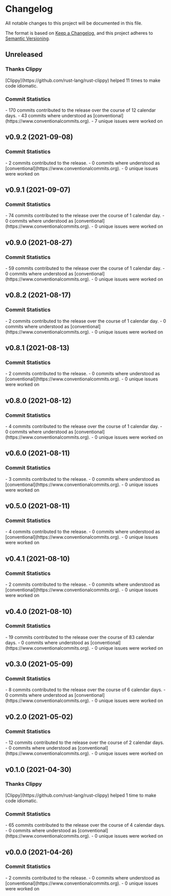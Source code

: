 # Changelog

All notable changes to this project will be documented in this file.

The format is based on [Keep a Changelog](https://keepachangelog.com/en/1.0.0/),
and this project adheres to [Semantic Versioning](https://semver.org/spec/v2.0.0.html).

## Unreleased

### Thanks Clippy

<csr-read-only-do-not-edit/>
[Clippy](https://github.com/rust-lang/rust-clippy) helped 11 times to make code idiomatic. 

### Commit Statistics

<csr-read-only-do-not-edit/>
 - 170 commits contributed to the release over the course of 12 calendar days.
 - 43 commits where understood as [conventional](https://www.conventionalcommits.org).
 - 7 unique issues were worked on

## v0.9.2 (2021-09-08)

### Commit Statistics

<csr-read-only-do-not-edit/>
 - 2 commits contributed to the release.
 - 0 commits where understood as [conventional](https://www.conventionalcommits.org).
 - 0 unique issues were worked on

## v0.9.1 (2021-09-07)

### Commit Statistics

<csr-read-only-do-not-edit/>
 - 74 commits contributed to the release over the course of 1 calendar day.
 - 0 commits where understood as [conventional](https://www.conventionalcommits.org).
 - 0 unique issues were worked on

## v0.9.0 (2021-08-27)

### Commit Statistics

<csr-read-only-do-not-edit/>
 - 59 commits contributed to the release over the course of 1 calendar day.
 - 0 commits where understood as [conventional](https://www.conventionalcommits.org).
 - 0 unique issues were worked on

## v0.8.2 (2021-08-17)

### Commit Statistics

<csr-read-only-do-not-edit/>
 - 2 commits contributed to the release over the course of 1 calendar day.
 - 0 commits where understood as [conventional](https://www.conventionalcommits.org).
 - 0 unique issues were worked on

## v0.8.1 (2021-08-13)

### Commit Statistics

<csr-read-only-do-not-edit/>
 - 2 commits contributed to the release.
 - 0 commits where understood as [conventional](https://www.conventionalcommits.org).
 - 0 unique issues were worked on

## v0.8.0 (2021-08-12)

### Commit Statistics

<csr-read-only-do-not-edit/>
 - 4 commits contributed to the release over the course of 1 calendar day.
 - 0 commits where understood as [conventional](https://www.conventionalcommits.org).
 - 0 unique issues were worked on

## v0.6.0 (2021-08-11)

### Commit Statistics

<csr-read-only-do-not-edit/>
 - 3 commits contributed to the release.
 - 0 commits where understood as [conventional](https://www.conventionalcommits.org).
 - 0 unique issues were worked on

## v0.5.0 (2021-08-11)

### Commit Statistics

<csr-read-only-do-not-edit/>
 - 4 commits contributed to the release.
 - 0 commits where understood as [conventional](https://www.conventionalcommits.org).
 - 0 unique issues were worked on

## v0.4.1 (2021-08-10)

### Commit Statistics

<csr-read-only-do-not-edit/>
 - 2 commits contributed to the release.
 - 0 commits where understood as [conventional](https://www.conventionalcommits.org).
 - 0 unique issues were worked on

## v0.4.0 (2021-08-10)

### Commit Statistics

<csr-read-only-do-not-edit/>
 - 19 commits contributed to the release over the course of 83 calendar days.
 - 0 commits where understood as [conventional](https://www.conventionalcommits.org).
 - 0 unique issues were worked on

## v0.3.0 (2021-05-09)

### Commit Statistics

<csr-read-only-do-not-edit/>
 - 8 commits contributed to the release over the course of 6 calendar days.
 - 0 commits where understood as [conventional](https://www.conventionalcommits.org).
 - 0 unique issues were worked on

## v0.2.0 (2021-05-02)

### Commit Statistics

<csr-read-only-do-not-edit/>
 - 12 commits contributed to the release over the course of 2 calendar days.
 - 0 commits where understood as [conventional](https://www.conventionalcommits.org).
 - 0 unique issues were worked on

## v0.1.0 (2021-04-30)

### Thanks Clippy

<csr-read-only-do-not-edit/>
[Clippy](https://github.com/rust-lang/rust-clippy) helped 1 time to make code idiomatic. 

### Commit Statistics

<csr-read-only-do-not-edit/>
 - 65 commits contributed to the release over the course of 4 calendar days.
 - 0 commits where understood as [conventional](https://www.conventionalcommits.org).
 - 0 unique issues were worked on

## v0.0.0 (2021-04-26)

### Commit Statistics

<csr-read-only-do-not-edit/>
 - 2 commits contributed to the release.
 - 0 commits where understood as [conventional](https://www.conventionalcommits.org).
 - 0 unique issues were worked on

